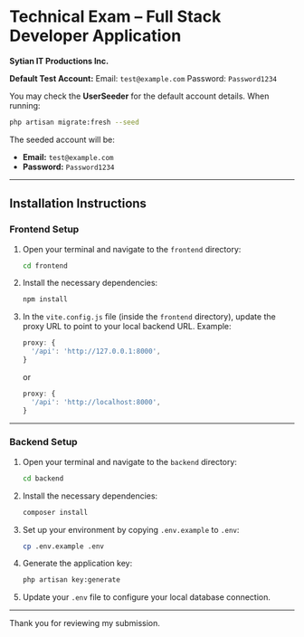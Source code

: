 # Technical Exam – Full Stack Developer Application

**Sytian IT Productions Inc.**

**Default Test Account:**
Email: `test@example.com`
Password: `Password1234`

You may check the **UserSeeder** for the default account details.
When running:

```bash
php artisan migrate:fresh --seed
```

The seeded account will be:

* **Email:** `test@example.com`
* **Password:** `Password1234`

---

## Installation Instructions

### Frontend Setup

1. Open your terminal and navigate to the `frontend` directory:

   ```bash
   cd frontend
   ```

2. Install the necessary dependencies:

   ```bash
   npm install
   ```

3. In the `vite.config.js` file (inside the `frontend` directory), update the proxy URL to point to your local backend URL.
   Example:

   ```js
   proxy: {
     '/api': 'http://127.0.0.1:8000',
   }
   ```

   or

   ```js
   proxy: {
     '/api': 'http://localhost:8000',
   }
   ```

---

### Backend Setup

1. Open your terminal and navigate to the `backend` directory:

   ```bash
   cd backend
   ```

2. Install the necessary dependencies:

   ```bash
   composer install
   ```

3. Set up your environment by copying `.env.example` to `.env`:

   ```bash
   cp .env.example .env
   ```

4. Generate the application key:

   ```bash
   php artisan key:generate
   ```

5. Update your `.env` file to configure your local database connection.
---

Thank you for reviewing my submission.
